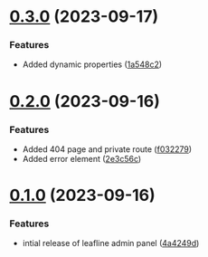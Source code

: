 # [0.3.0](https://github.com/hossainchisty/LeafLine-Admin/compare/v0.2.0...v0.3.0) (2023-09-17)


### Features

* Added dynamic properties ([1a548c2](https://github.com/hossainchisty/LeafLine-Admin/commit/1a548c2a43631d89f882dd82fdb299015dac0d7d))



# [0.2.0](https://github.com/hossainchisty/LeafLine-Admin/compare/v0.1.0...v0.2.0) (2023-09-16)


### Features

* Added 404 page and private route ([f032279](https://github.com/hossainchisty/LeafLine-Admin/commit/f032279c6588e0b25626855e69a97c5389c6af20))
* Added error element ([2e3c56c](https://github.com/hossainchisty/LeafLine-Admin/commit/2e3c56c4e4d90b1da58b5e56048530e65032e09c))



# [0.1.0](https://github.com/hossainchisty/LeafLine-Admin/compare/4a4249de806b63284e4f57b7190446ab93d070ba...v0.1.0) (2023-09-16)


### Features

* intial release of leafline admin panel ([4a4249d](https://github.com/hossainchisty/LeafLine-Admin/commit/4a4249de806b63284e4f57b7190446ab93d070ba))



